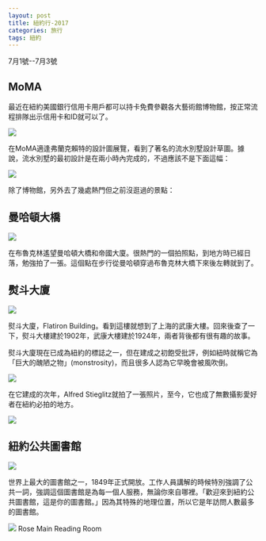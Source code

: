 ```yaml
---
layout: post
title: 紐約行-2017
categories: 旅行
tags: 紐約
---
```


7月1號--7月3號

## MoMA

最近在紐約美國銀行信用卡用戶都可以持卡免費參觀各大藝術館博物館，按正常流程排隊出示信用卡和ID就可以了。

![](/images/MoMATag.jpg)

在MoMA適逢弗蘭克賴特的設計圖展覽，看到了著名的流水別墅設計草圖。據說，流水別墅的最初設計是在兩小時內完成的，不過應該不是下面這幅：

![](/images/FallingwaterBlueprint.jpg)

除了博物館，另外去了幾處熱門但之前沒逛過的景點：

## 曼哈頓大橋

![](/images/ManhattanBridge.jpg)

在布魯克林遙望曼哈頓大橋和帝國大廈。很熱門的一個拍照點，到地方時已經日落，勉強拍了一張。這個點在步行從曼哈頓穿過布魯克林大橋下來後左轉就到了。

## 熨斗大廈

![](/images/Flatiron.jpg)

熨斗大廈，Flatiron Building。看到這樓就想到了上海的武康大樓。回來後查了一下，熨斗大樓建於1902年，武康大樓建於1924年，兩者背後都有很有趣的故事。

熨斗大廈現在已成為紐約的標誌之一，但在建成之初飽受批評，例如紐時就稱它為「巨大的醜陋之物」(monstrosity)，而且很多人認為它早晚會被風吹倒。

![](/images/Flatiron-iPhone.jpg)

在它建成的次年，Alfred Stieglitz就拍了一張照片，至今，它也成了無數攝影愛好者在紐約必拍的地方。 

[![](https://upload.wikimedia.org/wikipedia/commons/thumb/7/7c/Stieglitz_Flat_iron_1903.jpg/288px-Stieglitz_Flat_iron_1903.jpg)](https://en.wikipedia.org/wiki/Flatiron_Building#/media/File:Stieglitz_Flat_iron_1903.jpg)

## 紐約公共圖書館

![](/images/NYPLLobby.jpg)

世界上最大的圖書館之一，1849年正式開放。工作人員講解的時候特別強調了公共一詞，強調這個圖書館是為每一個人服務，無論你來自哪裡。「歡迎來到紐約公共圖書館，這是你的圖書館。」因為其特殊的地理位置，所以它是年訪問人數最多的圖書館。

![](/images/RoseReadingRoom.jpg)
Rose Main Reading Room

